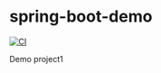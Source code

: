 # spring-boot-demo
[![CI](https://github.com/MaartenSmeets/java_sec_demo/actions/workflows/main.yml/badge.svg)](https://github.com/MaartenSmeets/java_sec_demo/actions/workflows/main.yml)

Demo project1
